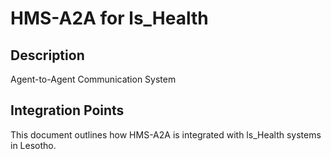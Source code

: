 # HMS-A2A for ls_Health

## Description

Agent-to-Agent Communication System

## Integration Points

This document outlines how HMS-A2A is integrated with ls_Health systems in Lesotho.

